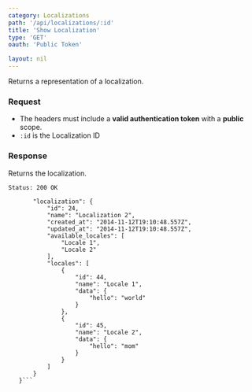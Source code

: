 ```yaml
---
category: Localizations
path: '/api/localizations/:id'
title: 'Show Localization'
type: 'GET'
oauth: 'Public Token'

layout: nil
---
```


Returns a representation of a localization.

### Request

* The headers must include a **valid authentication token** with a **public** scope.
* ```:id``` is the Localization ID

### Response

Returns the localization.

```Status: 200 OK```
```{
       "localization": {
           "id": 24,
           "name": "Localization 2",
           "created_at": "2014-11-12T19:10:48.557Z",
           "updated_at": "2014-11-12T19:10:48.557Z",
           "available_locales": [
               "Locale 1",
               "Locale 2"
           ],
           "locales": [
               {
                   "id": 44,
                   "name": "Locale 1",
                   "data": {
                       "hello": "world"
                   }
               },
               {
                   "id": 45,
                   "name": "Locale 2",
                   "data": {
                       "hello": "mom"
                   }
               }
           ]
       }
   }```
